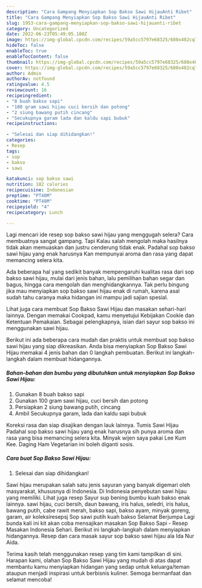 ```yaml
---
description: "Cara Gampang Menyiapkan Sop Bakso Sawi HijauAnti Ribet"
title: "Cara Gampang Menyiapkan Sop Bakso Sawi HijauAnti Ribet"
slug: 1953-cara-gampang-menyiapkan-sop-bakso-sawi-hijauanti-ribet
category: Uncategorized
date: 2022-06-23T05:49:05.180Z
image: https://img-global.cpcdn.com/recipes/59a5cc5797e68325/680x482cq70/sop-bakso-sawi-hijau-foto-resep-utama.jpg
hideToc: false
enableToc: true
enableTocContent: false
thumbnail: https://img-global.cpcdn.com/recipes/59a5cc5797e68325/680x482cq70/sop-bakso-sawi-hijau-foto-resep-utama.jpg
cover: https://img-global.cpcdn.com/recipes/59a5cc5797e68325/680x482cq70/sop-bakso-sawi-hijau-foto-resep-utama.jpg
author: Admin
authorAv: notfound
ratingvalue: 4.5
reviewcount: 16
recipeingredient:
- "8 buah bakso sapi"
- "100 gram sawi hijau cuci bersih dan potong"
- "2 siung bawang putih cincang"
- "Secukupnya garam lada dan kaldu sapi bubuk"
recipeinstructions:

- "Selesai dan siap dihidangkan!"
categories:
- Resep
tags:
- sop
- bakso
- sawi

katakunci: sop bakso sawi 
nutrition: 182 calories
recipecuisine: Indonesian
preptime: "PT40M"
cooktime: "PT48M"
recipeyield: "4"
recipecategory: Lunch

---
```



Lagi mencari ide resep sop bakso sawi hijau yang menggugah selera? Cara membuatnya sangat gampang. Tapi Kalau salah mengolah maka hasilnya tidak akan memuaskan dan justru cenderung tidak enak. Padahal sop bakso sawi hijau yang enak harusnya Kan mempunyai aroma dan rasa yang dapat memancing selera kita.


Ada beberapa hal yang sedikit banyak mempengaruhi kualitas rasa dari sop bakso sawi hijau, mulai dari jenis bahan, lalu pemilihan bahan segar dan bagus, hingga cara mengolah dan menghidangkannya. Tak perlu bingung jika mau menyiapkan sop bakso sawi hijau enak di rumah, karena asal sudah tahu caranya maka hidangan ini mampu jadi sajian spesial.

Lihat juga cara membuat Sop Bakso Sawi Hijau dan masakan sehari-hari lainnya. Dengan memakai Cookpad, kamu menyetujui Kebijakan Cookie dan Ketentuan Pemakaian. Sebagai pelengkapnya, isian dari sayur sop bakso ini menggunakan sawi hijau.


Berikut ini ada beberapa cara mudah dan praktis untuk membuat sop bakso sawi hijau yang siap dikreasikan. Anda bisa menyiapkan Sop Bakso Sawi Hijau memakai 4 jenis bahan dan 0 langkah pembuatan. Berikut ini langkah-langkah dalam membuat hidangannya.

<!--inarticleads1-->

##### Bahan-bahan dan bumbu yang dibutuhkan untuk menyiapkan Sop Bakso Sawi Hijau:

1. Gunakan 8 buah bakso sapi
1. Gunakan 100 gram sawi hijau, cuci bersih dan potong
1. Persiapkan 2 siung bawang putih, cincang
1. Ambil Secukupnya garam, lada dan kaldu sapi bubuk


Koreksi rasa dan siap disajikan dengan lauk lainnya. Tumis Sawi Hijau Padahal sop bakso sawi hijau yang enak harusnya sih punya aroma dan rasa yang bisa memancing selera kita. Minyak wijen saya pakai Lee Kum Kee. Daging Ham Vegetarian ini boleh diganti sosis. 

<!--inarticleads2-->

##### Cara buat Sop Bakso Sawi Hijau:


1. Selesai dan siap dihidangkan!

Sawi hijau merupakan salah satu jenis sayuran yang banyak digemari oleh masyarakat, khususnya di Indonesia. Di Indonesia penyebutan sawi hijau yang memiliki. Lihat juga resep Sayur sup bening bumbu kuah bakso enak lainnya. sawi hijau, cuci bersih, daun bawang, iris halus, seledri, iris halus, bawang putih, cabe rawit merah, bakso sapi, bakso ayam, minyak goreng, garam, air koleksiresepsj Sop sawi putih kuah bakso Selamat Berjumpa Lagi bunda kali ini kit akan coba mensajikan masakan Sop Bakso Sapi - Resep Masakan Indonesia Sehari. Berikut ini langkah-langkah dalam menyiapkan hidangannya. Resep dan cara masak sayur sop bakso sawi hijau ala Ida Nur Aida. 

Terima kasih telah menggunakan resep yang tim kami tampilkan di sini. Harapan kami, olahan Sop Bakso Sawi Hijau yang mudah di atas dapat membantu kamu menyiapkan hidangan yang sedap untuk keluarga/teman ataupun menjadi inspirasi untuk berbisnis kuliner. Semoga bermanfaat dan selamat mencoba!
